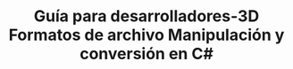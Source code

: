 ﻿---
title: Guía para desarrolladores-3D Formatos de archivo Manipulación y conversión en C#
linktitle: Guía del desarrollador
type: docs
weight: 20
url: /es/net/developer-guide/
description: Guía del desarrollador sección para detectar, crear, leer, convertir y modificar 3D formatos de archivo en C# .NET.
---
